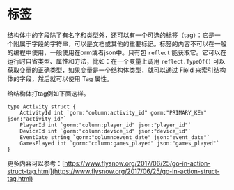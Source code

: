 # 标签

结构体中的字段除了有名字和类型外，还可以有一个可选的标签（tag）：它是一个附属于字段的字符串，可以是文档或其他的重要标记。标签的内容不可以在一般的编程中使用，一般使用在orm或者json中。只有包 `reflect` 能获取它。它可以在运行时自省类型、属性和方法，比如：在一个变量上调用 `reflect.TypeOf()` 可以获取变量的正确类型，如果变量是一个结构体类型，就可以通过 Field 来索引结构体的字段，然后就可以使用 Tag 属性。

给结构体打tag例如下面这样。

```text
type Activity struct {
	ActivityId int `gorm:"column:activity_id" gorm:"PRIMARY_KEY" json:"activity_id"`
	PlayerId int `gorm:"column:player_id" json:"player_id"`
	DeviceId int `gorm:"column:device_id" json:"device_id"`
	EventDate string `gorm:"column:event_date" json:"event_date"`
	GamesPlayed int `gorm:"column:games_played" json:"games_played"`
}
```

更多内容可以参考：[https://www.flysnow.org/2017/06/25/go-in-action-struct-tag.html](https://www.flysnow.org/2017/06/25/go-in-action-struct-tag.html)

